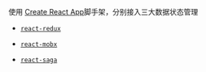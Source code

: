 使用 [Create React App](https://github.com/facebookincubator/create-react-app)脚手架，分别接入三大数据状态管理

* [`react-redux`](https://github.com/cc616/cra-demo/tree/react-redux)

* [`react-mobx`](https://github.com/cc616/cra-demo/tree/react-mobx)

* [`react-saga`](https://github.com/cc616/cra-demo/tree/react-saga)
